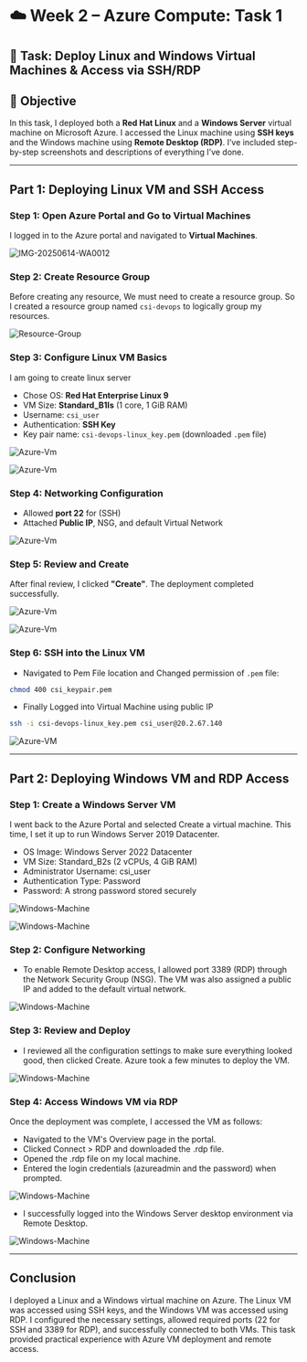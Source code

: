 
# ☁️ Week 2 – Azure Compute: Task 1

## 🚀 Task: Deploy Linux and Windows Virtual Machines & Access via SSH/RDP

## 📌 Objective

In this task, I deployed both a **Red Hat Linux** and a **Windows Server** virtual machine on Microsoft Azure. I accessed the Linux machine using **SSH keys** and the Windows machine using **Remote Desktop (RDP)**. I’ve included step-by-step screenshots and descriptions of everything I’ve done.

---

## Part 1: Deploying Linux VM and SSH Access

### Step 1: Open Azure Portal and Go to Virtual Machines

I logged in to the Azure portal and navigated to **Virtual Machines**.

![IMG-20250614-WA0012](https://github.com/user-attachments/assets/b1fc0710-e98a-44e8-93bb-f64c6fbc44e1)

### Step 2: Create Resource Group

Before creating any resource, We must need to create a resource group. So I created a resource group named `csi-devops` to logically group my resources.

![Resource-Group](./snapshots/task1-rg.jpg)

### Step 3: Configure Linux VM Basics

I am going to create linux server 

- Chose OS: **Red Hat Enterprise Linux 9**
- VM Size: **Standard_B1ls** (1 core, 1 GiB RAM)
- Username: `csi_user`
- Authentication: **SSH Key**
- Key pair name: `csi-devops-linux_key.pem` (downloaded `.pem` file)

![Azure-Vm](./snapshots/task1-vm1.jpg)

![Azure-Vm](./snapshots/task1-vm3.jpg)

### Step 4: Networking Configuration

- Allowed **port 22** for (SSH)
- Attached **Public IP**, NSG, and default Virtual Network

![Azure-Vm](./snapshots/task1-vm-ntwk.jpg)

### Step 5: Review and Create

After final review, I clicked **"Create"**. The deployment completed successfully.

![Azure-Vm](./snapshots/task1-validation.jpg)

![Azure-Vm](./snapshots/task1-linux-vm.jpg)

### Step 6: SSH into the Linux VM

- Navigated to Pem File location and Changed permission of `.pem` file:

```bash
chmod 400 csi_keypair.pem
```

- Finally Logged into Virtual Machine using public IP

```bash
ssh -i csi-devops-linux_key.pem csi_user@20.2.67.140
```

![Azure-VM](./snapshots/linux-bash.jpg)

---

## Part 2: Deploying Windows VM and RDP Access

### Step 1: Create a Windows Server VM

I went back to the Azure Portal and selected Create a virtual machine. This time, I set it up to run Windows Server 2019 Datacenter.

- OS Image: Windows Server 2022 Datacenter
- VM Size: Standard_B2s (2 vCPUs, 4 GiB RAM)
- Administrator Username: csi_user
- Authentication Type: Password
- Password: A strong password stored securely

![Windows-Machine](./snapshots/windows-machine.jpg)

![Windows-Machine](./snapshots/windows-machine2.jpg)

### Step 2: Configure Networking

- To enable Remote Desktop access, I allowed port 3389 (RDP) through the Network Security Group (NSG). The VM was also assigned a public IP and added to the default virtual network.

![Windows-Machine](./snapshots/windows-machine-ntwk.jpg)

### Step 3: Review and Deploy

- I reviewed all the configuration settings to make sure everything looked good, then clicked Create. Azure took a few minutes to deploy the VM.

![Windows-Machine](./snapshots/windows-machine-validation.jpg)

### Step 4: Access Windows VM via RDP

Once the deployment was complete, I accessed the VM as follows:

- Navigated to the VM's Overview page in the portal.
- Clicked Connect > RDP and downloaded the .rdp file.
- Opened the .rdp file on my local machine.
- Entered the login credentials (azureadmin and the password) when prompted.

![Windows-Machine](./snapshots/windows-machine-ovw.jpg)

- I successfully logged into the Windows Server desktop environment via Remote Desktop.

![Windows-Machine](./snapshots/rdp.jpg)

---

## Conclusion

I deployed a Linux and a Windows virtual machine on Azure. The Linux VM was accessed using SSH keys, and the Windows VM was accessed using RDP. I configured the necessary settings, allowed required ports (22 for SSH and 3389 for RDP), and successfully connected to both VMs. This task provided practical experience with Azure VM deployment and remote access.

